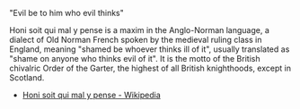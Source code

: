 
"Evil be to him who evil thinks"

Honi soit qui mal y pense is a maxim in the Anglo-Norman language, a dialect of Old Norman French spoken by the medieval ruling class in England, meaning "shamed be whoever thinks ill of it", usually translated as "shame on anyone who thinks evil of it". It is the motto of the British chivalric Order of the Garter, the highest of all British knighthoods, except in Scotland.

- [Honi soit qui mal y pense - Wikipedia](https://en.wikipedia.org/wiki/Honi_soit_qui_mal_y_pense)
